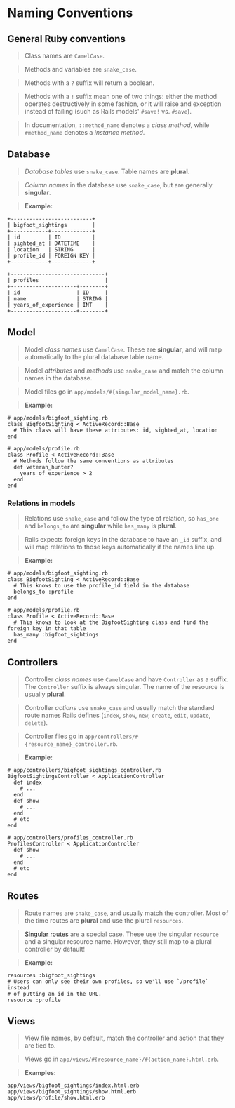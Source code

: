 # Naming Conventions

## General Ruby conventions

> Class names are `CamelCase`.

> Methods and variables are `snake_case`.

> Methods with a `?` suffix will return a boolean.

> Methods with a `!` suffix mean one of two things: either the method operates destructively in some fashion, or it will raise and exception instead of failing \(such as Rails models' `#save!` vs. `#save`\).

> In documentation, `::method_name` denotes a _class method_, while `#method_name` denotes a _instance method_.

## Database

> _Database tables_ use `snake_case`. Table names are **plural**.

> _Column names_ in the database use `snake_case`, but are generally **singular**.

> **Example:**

```text
+--------------------------+
| bigfoot_sightings        |
+------------+-------------+
| id         | ID          |
| sighted_at | DATETIME    |
| location   | STRING      |
| profile_id | FOREIGN KEY |
+------------+-------------+

+------------------------------+
| profiles                     |
+---------------------+--------+
| id                  | ID     |
| name                | STRING |
| years_of_experience | INT    |
+---------------------+--------+
```

## Model

> Model _class names_ use `CamelCase`. These are **singular**, and will map automatically to the plural database table name.

> Model _attributes_ and _methods_ use `snake_case` and match the column names in the database.

> Model files go in `app/models/#{singular_model_name}.rb`.

> **Example:**

```text
# app/models/bigfoot_sighting.rb
class BigfootSighting < ActiveRecord::Base
  # This class will have these attributes: id, sighted_at, location
end
```

```text
# app/models/profile.rb
class Profile < ActiveRecord::Base
  # Methods follow the same conventions as attributes
  def veteran_hunter?
    years_of_experience > 2
  end
end
```

### Relations in models

> Relations use `snake_case` and follow the type of relation, so `has_one` and `belongs_to` are **singular** while `has_many` is **plural**.

> Rails expects foreign keys in the database to have an `_id` suffix, and will map relations to those keys automatically if the names line up.

> **Example:**

```text
# app/models/bigfoot_sighting.rb
class BigfootSighting < ActiveRecord::Base
  # This knows to use the profile_id field in the database
  belongs_to :profile
end
```

```text
# app/models/profile.rb
class Profile < ActiveRecord::Base
  # This knows to look at the BigfootSighting class and find the foreign key in that table
  has_many :bigfoot_sightings
end
```

## Controllers

> Controller _class names_ use `CamelCase` and have `Controller` as a suffix. The `Controller` suffix is always singular. The name of the resource is usually **plural**.

> Controller _actions_ use `snake_case` and usually match the standard route names Rails defines \(`index`, `show`, `new`, `create`, `edit`, `update`, `delete`\).

> Controller files go in `app/controllers/#{resource_name}_controller.rb`.

> **Example:**

```text
# app/controllers/bigfoot_sightings_controller.rb
BigfootSightingsController < ApplicationController
  def index
    # ...
  end
  def show
    # ...
  end
  # etc
end
```

```text
# app/controllers/profiles_controller.rb
ProfilesController < ApplicationController
  def show
    # ...
  end
  # etc
end
```

## Routes

> Route names are `snake_case`, and usually match the controller. Most of the time routes are **plural** and use the plural `resources`.

> [Singular routes](http://edgeguides.rubyonrails.org/routing.html#singular-resources) are a special case. These use the singular `resource` and a singular resource name. However, they still map to a plural controller by default!

> **Example:**

```text
resources :bigfoot_sightings
# Users can only see their own profiles, so we'll use `/profile` instead
# of putting an id in the URL.
resource :profile
```

## Views

> View file names, by default, match the controller and action that they are tied to.

> Views go in `app/views/#{resource_name}/#{action_name}.html.erb`.

> **Examples:**

```text
app/views/bigfoot_sightings/index.html.erb
app/views/bigfoot_sightings/show.html.erb
app/views/profile/show.html.erb
```

